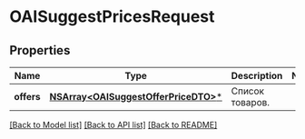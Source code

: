 # OAISuggestPricesRequest

## Properties
Name | Type | Description | Notes
------------ | ------------- | ------------- | -------------
**offers** | [**NSArray&lt;OAISuggestOfferPriceDTO&gt;***](OAISuggestOfferPriceDTO.md) | Список товаров. | 

[[Back to Model list]](../README.md#documentation-for-models) [[Back to API list]](../README.md#documentation-for-api-endpoints) [[Back to README]](../README.md)


